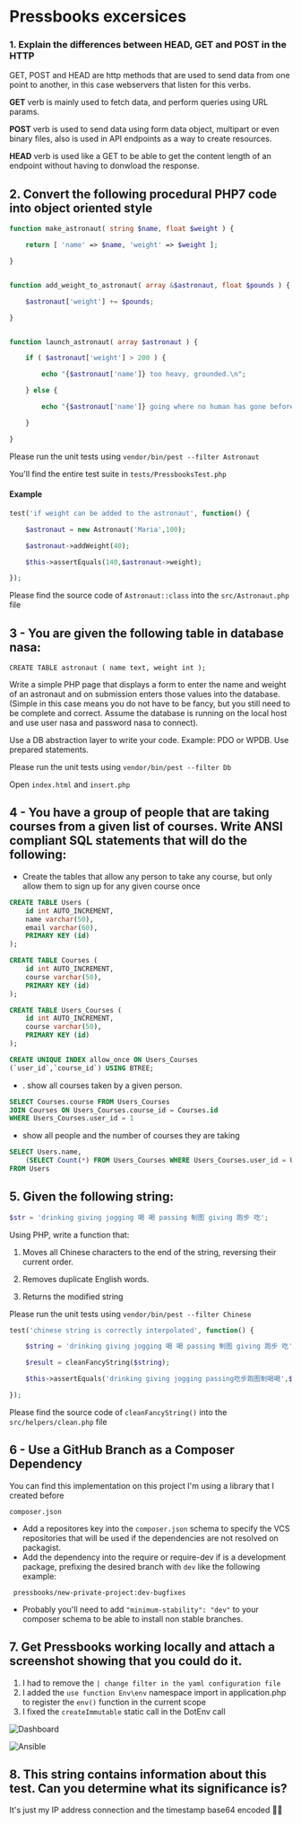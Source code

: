 # Pressbooks excersices

### 1. Explain the differences between HEAD, GET and POST in the HTTP

GET, POST and HEAD are http methods that are used to send data from one point to another, in this case webservers that listen for this verbs.

**GET** verb is mainly used to fetch data, and perform queries using URL params.

**POST** verb is used to send data using form data object, multipart or even binary files, also is used in API endpoints as a way to create resources.

**HEAD** verb is used like a GET to be able to get the content length of an endpoint without having to donwload the response. 


## 2. Convert the following procedural PHP7 code into object oriented style

```php
function make_astronaut( string $name, float $weight ) {

    return [ 'name' => $name, 'weight' => $weight ];

}


function add_weight_to_astronaut( array &$astronaut, float $pounds ) {

    $astronaut['weight'] += $pounds;

}


function launch_astronaut( array $astronaut ) {

    if ( $astronaut['weight'] > 200 ) {

        echo "{$astronaut['name']} too heavy, grounded.\n";

    } else {

        echo "{$astronaut['name']} going where no human has gone before.\n";

    }

}
```

Please run the unit tests using `vendor/bin/pest --filter Astronaut`

You'll find the entire test suite in `tests/PressbooksTest.php`

#### Example

```php
test('if weight can be added to the astronaut', function() {

    $astronaut = new Astronaut('Maria',100);

    $astronaut->addWeight(40);

    $this->assertEquals(140,$astronaut->weight);

});
```

Please find the source code of `Astronaut::class` into the `src/Astronaut.php` file


## 3 - You are given the following table in database **nasa**:

`CREATE TABLE astronaut ( name text, weight int );`

Write a simple PHP page that displays a form to enter the name and weight of an astronaut and on submission enters those values into the database. (Simple in this case means you do not have to be fancy, but you still need to be complete and correct. Assume the database is running on the local host and use user nasa and password nasa to connect).

Use a DB abstraction layer to write your code. Example: PDO or WPDB. Use prepared statements.

Please run the unit tests using `vendor/bin/pest --filter Db`

Open `index.html` and `insert.php`

## 4 - You have a group of people that are taking courses from a given list of courses. Write ANSI compliant SQL statements that will do the following:

* Create the tables that allow any person to take any course, but only allow them to sign up for any given course once

```sql
CREATE TABLE Users (
    id int AUTO_INCREMENT,
    name varchar(50),
    email varchar(60), 
    PRIMARY KEY (id)
);
```

```sql
CREATE TABLE Courses (
    id int AUTO_INCREMENT,
    course varchar(50), 
    PRIMARY KEY (id)
);
```

```sql
CREATE TABLE Users_Courses (
    id int AUTO_INCREMENT,
    course varchar(50), 
    PRIMARY KEY (id)
);

CREATE UNIQUE INDEX allow_once ON Users_Courses 
(`user_id`,`course_id`) USING BTREE;
```

* . show all courses taken by a given person.


```sql
SELECT Courses.course FROM Users_Courses 
JOIN Courses ON Users_Courses.course_id = Courses.id
WHERE Users_Courses.user_id = 1
```

* show all people and the number of courses they are taking

```sql
SELECT Users.name,
    (SELECT Count(*) FROM Users_Courses WHERE Users_Courses.user_id = Users.id) AS total_courses 
FROM Users 
```

## 5. Given the following string:

```php
$str = 'drinking giving jogging 喝 喝 passing 制图 giving 跑步 吃';
```

Using PHP, write a function that:

 1. Moves all Chinese characters to the end of the string, reversing their current order.

 2. Removes duplicate English words.

 3. Returns the modified string
 
 Please run the unit tests using `vendor/bin/pest --filter Chinese`
 
```php
test('chinese string is correctly interpolated', function() {

    $string = 'drinking giving jogging 喝 喝 passing 制图 giving 跑步 吃';

    $result = cleanFancyString($string);

    $this->assertEquals('drinking giving jogging passing吃步跑图制喝喝',$result);

});
```

Please find the source code of `cleanFancyString()` into the `src/helpers/clean.php` file

## 6 - Use a GitHub Branch as a Composer Dependency

You can find this implementation on this project I'm using a library that I created before

`composer.json`

* Add a repositores key into the `composer.json` schema to specify the VCS repositories that will be used if the dependencies are not resolved on packagist.
* Add the dependency into the require or require-dev if is a development package, prefixing the desired branch with `dev` like the following example:

```
 pressbooks/new-private-project:dev-bugfixes
```
* Probably you'll need to add `"minimum-stability": "dev"` to your composer schema to be able to install non stable branches. 

## 7. Get Pressbooks working locally and attach a screenshot showing that you could do it. 

1. I had to remove the `| change filter in the yaml configuration file`
2. I added the `use function Env\env` namespace import in application.php to register the `env()` function in the current scope
3. I fixed the `createImmutable` static call in the DotEnv call

![Dashboard](images/dashboard.png)

![Ansible](images/ansible.png)


## 8. This string contains information about this test. Can you determine what its significance is?

It's just my IP address connection and the timestamp base64 encoded 🕵️‍♂️
